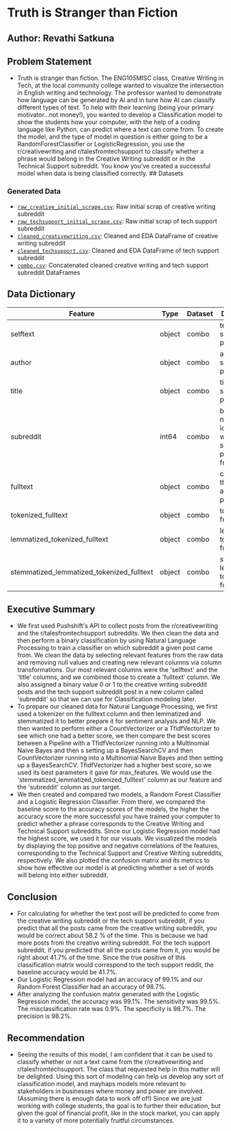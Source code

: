 # Truth is Stranger than Fiction 
## Author: Revathi Satkuna

## Problem Statement
- Truth is stranger than fiction. The ENG105MISC class, Creative Writing in Tech, at the local community college wanted to visualize the intersection in English writing and technology.  The professor wanted to demonstrate how language can be generated by AI and in tune how AI can classify different types of text. To help with their learning (being your primary motivator...not money!), you wanted to develop a Classification model to show the students how your computer, with the help of a coding language like Python, can predict where a text can come from. To create the model, and the type of model in question is either going to be a RandomForestClassifier or LogisticRegression, you use the r/creativewriting and r/talesfromtechsupport to classify whether a phrase would belong in the Creative Writing subreddit or in the Technical Support subreddit.  You know you've created a successful model when data is being classified correctly. ## Datasets
### Generated Data
* [`raw_creative_initial_scrape.csv`](./data2/raw_creative_initial_scrape.csv): Raw initial scrap of creative writing subreddit
* [`raw_techsupport_initial_scrape.csv`](./data2/raw_techsupport_initial_scrape.csv): Raw initial scrap of tech support subreddit 
* [`cleaned_creativewriting.csv`](./data2/cleaned_creativewriting.csv): Cleaned and EDA DataFrame of creative writing subreddit
* [`cleaned_techsupport.csv`](./datas2/cleaned_techsupport.csv): Cleaned and EDA DataFrame of tech support subreddit
* [`combo.csv`](./data2/combo.csv): Concatenated cleaned creative writing and tech support subreddit DataFrames

## Data Dictionary
|Feature|Type|Dataset|Description|
|---|---|---|---|
|selftext|object|combo|text from subreddit posts|
|author|object|combo|authors of subreddit posts|
|title|object|combo|titles of subreddit posts|
|subreddit|int64|combo|binary number identifying which subreddit post came from|
|fulltext|object|combo|combining the selftext and title post|
|tokenized_fulltext|object|combo|tokenized fulltext|
|lemmatized_tokenized_fulltext|object|combo|lemmatized tokenized fulltext|
|stemmatized_lemmatized_tokenized_fulltext|object|combo|stemmatized lemmatized tokenized fulltext|


## Executive Summary
- We first used Pushshift's API to collect posts from the r/creativewriting and the r/talesfromtechsupport subreddits. We then clean the data and then perform a binary classification by using Natural Language Processing to train a classifier on which subreddit a given post came from. We clean the data by selecting relevant features from the raw data and removing null values and creating new relevant columns via column transformations. Our most relevant columns were the 'selftext' and the 'title' columns, and we combined those to create a 'fulltext' column. We also assigned a binary value 0 or 1 to the creative writing subreddit posts and the tech support subreddit post in a new column called 'subreddit' so that we can use for Classification modeling later. 
- To prepare our cleaned data for Natural Language Processing, we first used a tokenizer on the fulltext column and then lemmatized and stemmatized it to better prepare it for sentiment analysis and NLP. We then wanted to perform either a CountVectorizer or a TfidfVectorizer to see which one had a better score, we then compare the best scores between a Pipeline with a TfidfVectorizer running into a Multinomial Naive Bayes and then s setting up a BayesSearchCV and then CountVectorizer running into a Multinomial Naive Bayes and then setting up a BayesSearchCV.  TfidfVectorizer had a higher best score, so we used its best parameters it gave for max_features.  We would use the 'stemmatized_lemmatized_tokenized_fulltext' column as our feature and the 'subreddit' column as our target.  
- We then created and compared two models, a Random Forest Classifier and a Logistic Regression Classifier. From there, we compared the baseline score to the accuracy scores of the models, the higher the accuracy score the more successful you have trained your computer to predict whether a phrase corresponds to the Creative Writing and Technical Support subreddits. Since our Logistic Regression model had the highest score, we used it for our visuals.  We  visualized the models by displaying the top positive and negative correlations of the features, corresponding to the Technical Support and Creative Writing subreddits, respectively.  We also plotted the confusion matrix and its metrics to show how effective our model is at predicting whether a set of words will belong into either subreddit.


## Conclusion
- For calculating for whether the text post will be predicted to come from the creative writing subreddit or the tech support subreddit, if you predict that all the posts came from the creative writing subreddit, you would be correct about 58.2 % of the time.  This is because we had more posts from the creative writing subreddit.  For the tech support subreddit, if you predicted that all the posts came from it, you would be right about 41.7% of the time. Since the true positive of this classification matrix would correspond to the tech support reddit, the baseline accuracy would be 41.7%.  
- Our Logistic Regression model had an accuracy of 99.1% and our Random Forest Classifier had an accuracy of 98.7%. 
- After analyzing the confusion matrix generated with the Logistic Regression model, the accuracy was 99.1%.  The sensitivity was 99.5%.  The misclassification rate was 0.9%.  The specificity is 98.7%. The precision is 98.2%.

## Recommendation
- Seeing the results of this model, I am confident that it can be used to classify whether or not a text came from the r/creativewriting and r/talesfromtechsupport.  The class that requested help in this matter will be delighted.  Using this sort of modeling can help us develop any sort of classification model, and mayhaps models more relevant to stakeholders in businesses where money and power are involved. (Assuming there is enough data to work off of!) Since we are just working with college students, the goal is to further their education, but given the goal of financial profit, like in the stock market, you can apply it to a variety of more potentially fruitful circumstances.

